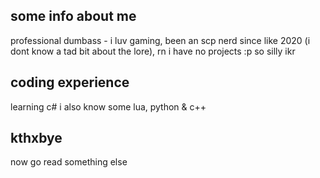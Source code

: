 ## some info about me
professional dumbass - i luv gaming, been an scp nerd since like 2020 (i dont know a tad bit about the lore), rn i have no projects :p so silly ikr

## coding experience
learning c#
i also know some lua, python & c++


## kthxbye
now go read something else
